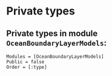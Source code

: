 # Private types

## Private types in module `OceanBoundaryLayerModels`:

```@autodocs
Modules = [OceanBoundaryLayerModels]
Public = false
Order = [:type]
```
